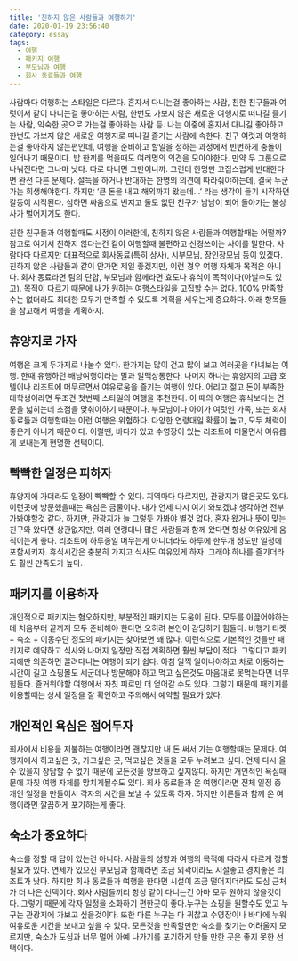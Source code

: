 ```yaml
---
title: '친하지 않은 사람들과 여행하기'
date: 2020-01-19 23:56:40
category: essay
tags:
  - 여행
  - 패키지 여행
  - 부모님과 여행
  - 회사 동료들과 여행
---
```


사람마다 여행하는 스타일은 다르다. 혼자서 다니는걸 좋아하는 사람, 친한 친구들과 여럿이서 같이 다니는걸 좋아하는 사람, 한번도 가보지 않은 새로운 여행지로 떠나길 즐기는 사람, 익숙한 곳으로 가는걸 좋아하는 사람 등. 나는 이중에 혼자서 다니길 좋아하고 한번도 가보지 않은 새로운 여행지로 떠나길 즐기는 사람에 속한다. 친구 여럿과 여행하는걸 좋아하지 않는편인데, 여행을 준비하고 할일을 정하는 과정에서 빈번하게 충돌이 일어나기 때문이다. 밥 한끼를 먹을때도 여러명의 의견을 모아야한다. 만약 두 그룹으로 나눠진다면 그나마 낫다. 따로 다니면 그만이니까. 그런데 한명만 고집스럽게 반대한다면 완전 다른 문제다. 설득을 하거나 반대하는 한명의 의견에 따라줘야하는데, 결국 누군가는 희생해야한다. 하지만 ‘큰 돈을 내고 해외까지 왔는데...’ 라는 생각이 들기 시작하면 갈등이 시작된다. 심하면 싸움으로 번지고 둘도 없던 친구가 남남이 되어 돌아가는 불상사가 벌어지기도 한다.

친한 친구들과 여행할때도 사정이 이러한데, 친하지 않은 사람들과 여행할때는 어떨까? 참고로 여기서 친하지 않다는건 같이 여행할때 불편하고 신경쓰이는 사이를 말한다. 사람마다 다르지만 대표적으로 회사동료(특히 상사), 시부모님, 장인장모님 등이 있겠다. 친하지 않은 사람들과 같이 안가면 제일 좋겠지만, 이런 경우 여행 자체가 목적은 아니다. 회사 동료라면 팀의 단합, 부모님과 함께라면 효도나 휴식이 목적이다(아닐수도 있고). 목적이 다르기 때문에 내가 원하는 여행스타일을 고집할 수는 없다. 100% 만족할 수는 없더라도 최대한 모두가 만족할 수 있도록 계획을 세우는게 중요하다. 아래 항목들을 참고해서 여행을 계획하자.

## 휴양지로 가자

여행은 크게 두가지로 나눌수 있다. 한가지는 많이 걷고 많이 보고 여러곳을 다녀보는 여행. 한때 유행하던 배낭여행이라는 말과 일맥상통한다. 나머지 하나는 휴양지의 고급 호텔이나 리조트에 머무르면서 여유로움을 즐기는 여행이 있다. 어리고 젊고 돈이 부족한 대학생이라면 무조건 첫번째 스타일의 여행을 추천한다. 이 때의 여행은 휴식보다는 견문을 넓히는데 초점을 맞춰야하기 때문이다. 부모님이나 아이가 여럿인 가족, 또는 회사 동료들과 여행할때는 이런 여행은 위험하다. 다양한 연령대일 확률이 높고, 모두 체력이 좋은게 아니기 때문이다. 이럴땐, 바다가 있고 수영장이 있는 리조트에 머물면서 여유롭게 보내는게 현명한 선택이다. 

## 빡빡한 일정은 피하자

휴양지에 가더라도 일정이 빡빡할 수 있다. 지역마다 다르지만, 관광지가 많은곳도 있다. 이런곳에 방문했을때는 욕심은 금물이다. 내가 언제 다시 여기 와보겠냐 생각하면 전부 가봐야할것 같다. 하지만, 관광지가 늘 그렇듯 가봐야 별것 없다. 혼자 왔거나 뜻이 맞는 친구와 왔다면 상관없지만, 여러 연령대나 많은 사람들과 함께 왔다면 항상 여유있게 움직이는게 좋다. 리조트에 하루종일 머무는게 아니더라도 하루에 한두개 정도만 일정에 포함시키자. 휴식시간은 충분히 가지고 식사도 여유있게 하자. 그래야 하나를 즐기더라도 훨씬 만족도가 높다.

## 패키지를 이용하자

개인적으로 패키지는 혐오하지만, 부분적인 패키지는 도움이 된다. 모두를 이끌어야하는데 처음부터 끝까지 모두 준비해야 한다면 오히려 본인이 감당하기 힘들다. 비행기 티켓 + 숙소 + 이동수단 정도의 패키지는 찾아보면 꽤 많다. 이런식으로 기본적인 것들만 패키지로 예약하고 식사와 나머지 일정만 직접 계획하면 훨씬 부담이 적다. 그렇다고 패키지에만 의존하면 끌려다니는 여행이 되기 쉽다. 아침 일찍 일어나야하고 차로 이동하는 시간이 길고 쇼핑몰도 세군데나 방문해야 하고 먹고 싶은것도 마음대로 못먹는다면 너무 힘들다. 즐거워야할 여행에서 자칫 피로만 더 얻어갈 수도 있다. 그렇기 때문에 패키지를 이용할때는 상세 일정을 잘 확인하고 주의해서 예약할 필요가 있다.

## 개인적인 욕심은 접어두자

회사에서 비용을 지불하는 여행이라면 괜찮지만 내 돈 써서 가는 여행할때는 문제다. 여행지에서 하고싶은 것, 가고싶은 곳, 먹고싶은 것들을 모두 누려보고 싶다. 언제 다시 올수 있을지 장담할 수 없기 때문에 모든것을 양보하고 싶지않다. 하지만 개인적인 욕심때문에 자칫 여행 자체를 망치게될수도 있다.   회사 동료들과 온 여행이라면 전체 일정 중 개인 일정을 만들어서 각자의 시간을 보낼 수 있도록 하자. 하지만 어른들과 함께 온 여행이라면 깔끔하게 포기하는게 좋다. 

## 숙소가 중요하다

숙소를 정할 때 답이 있는건 아니다. 사람들의 성향과 여행의 목적에 따라서 다르게 정할 필요가 있다. 연세가 있으신 부모님과 함께라면 조금 외곽이라도 시설좋고 경치좋은 리조트가 낫다. 하지만 회사 동료들과 여행을 한다면 시설이 조금 떨어지더라도 도심 근처가 더 나은 선택이다. 회사 사람들끼리 항상 같이 다니는건 아마 모두 원하지 않을것이다. 그렇기 때문에 각자 일정을 소화하기 편한곳이 좋다.누구는 쇼핑을 원할수도 있고 누구는 관광지에 가보고 싶을것이다. 또한 다른 누구는 다 귀찮고 수영장이나 바다에 누워 여유로운 시간을 보내고 싶을 수 있다. 모든것을 만족할만한 숙소를 찾기는 어려울지 모르지만, 숙소가 도심과 너무 멀어 아예 나가기를 포기하게 만들 만한 곳은 좋지 못한 선택이다.
